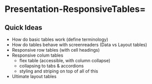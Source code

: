 # Presentation-ResponsiveTables=

## Quick Ideas
- How do basic tables work (define terminology)
- How do tables behave with screenreaders (Data vs Layout tables)
- Responsive row tables (with cell headings)
- Responsive colum tables
  - flex table (accessible, with column collapse)
  - collapsing to tabs & accordions
  - styling and striping on top of all of this
- Ultimate layout tables
